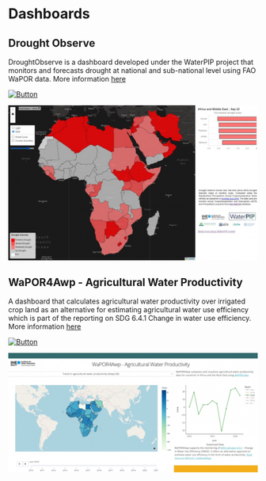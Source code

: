 # Dashboards

## Drought Observe
DroughtObserve is a dashboard developed under the WaterPIP project that monitors and forecasts drought at national and sub-national level using FAO WaPOR data. More information [here](https://github.com/wateraccounting/droughtobserve)

[![Button]][Link1]

![droughtobservedash](img/droughtobservedash.jpg)

## WaPOR4Awp - Agricultural Water Productivity
A dashboard that calculates agricultural water productivity over irrigated crop land as an alternative for estimating agricultural water use efficiency which is part of the reporting on SDG 6.4.1 Change in water use efficiency. More information [here](https://github.com/wateraccounting/wapor4awp)

[![Button]][Link2]

![WaPOR4Awp](img/wapor4awp.jpg)


[Link2]: https://wapor4awp.org
[Link1]: https://wateraccounting.github.io/droughtobserve/
[Button]: https://img.shields.io/badge/View_Dashboard!-37a779?style=for-the-badge
